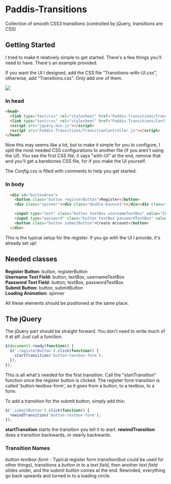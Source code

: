 # Paddis-Transitions
Collection of smooth CSS3 transitions (controlled by jQuery, transitions are CSS)

## Getting Started
I tried to make it relatively simple to get started. There's a few things you'll need to have. There's an example provided.

If you want the UI I designed, add the CSS file "Transitions-with-UI.css", otherwise, add "Transitions.css". Only add *one* of them.

![](https://media.giphy.com/media/xT9IgDbKxTG8vb3u7u/giphy.gif)

### In head
```html
<head>
  <link type="text/css" rel="stylesheet" href="Paddis-Transitions/Transitions-with-UI.css"> <!-- Has to be before Config.css -->
  <link type="text/css" rel="stylesheet" href="Paddis-Transitions/Config.css">
  <script src="jquery.min.js"></script>
  <script src="Paddis-Transitions/TransitionController.js"></script>
</head>
```

Now this may seems like a lot, but to make it simple for you to configure, I split the most needed CSS configurations to another
file (if you aren't using the UI). You see the first CSS file, it says "with-UI" at the end, remove that and you'll get a barebones
CSS file, for if you make the UI yourself. 

The *Config.css* is filled with comments to help you get started. 

### In body
```html
  <div id="buttonArea">
    <button class="button registerButton">Register</button>
    <div class="spinner"><div class="double-bounce1"></div><div class="double-bounce2"></div></div>

    <input type="text" class="button textBox usernameTextBox" value="Choose a Username..." /><br />
    <input type="password" class="button textBox passwordTextBox" value="Password" /><br />
    <button class="button submitButton">Create Account</button>
  </div>
```

This is the typical setup for the register. If you go with the UI I provide, it's already set up! 

## Needed classes
**Register Button:** button, registerButton<br />
**Username Text Field:** button, textBox, usernameTextBox<br />
**Password Text Field:** button, textBox, passwordTextBox<br />
**Submit Button:** button, submitButton<br />
**Loading Animation:** spinner<br />

All these elements should be positioned at the same place.

## The jQuery

The jQuery part should be straight forward. You don't need to write much of it at all! Just call a function.

```javascript
$(document).ready(function() {
  $('.registerButton').click(function() {
    startTransition('button-textbox-form');
  });
});
```

This is all what's needed for the first transition. Call the "startTransition" function once the register button is clicked.
The register form transition is called 'button-textbox-form', as it goes from a button, to a textbox, to a form. 

To add a transition for the submit button, simply add this:

```javascript
$('.submitButton').click(function() {
  rewindTransition('button-textbox-form');
});
```

**startTransition** starts the transition you tell it to start. 
**rewindTransition** does a transition backwards, or nearly backwards.

### Transition Names
*button-textbox-form* - Typical register form transition(but could be used for other things), transitions a *button* in to a *text field*,
then another *text field* slides under, and the *submit button* comes at the end. Rewinded, everything go back upwards and turned in to a
loading circle.
